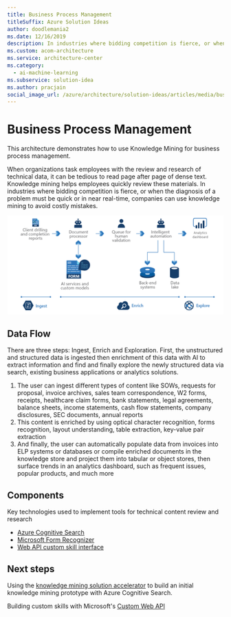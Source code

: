 ```yaml
---
title: Business Process Management
titleSuffix: Azure Solution Ideas
author: doodlemania2
ms.date: 12/16/2019
description: In industries where bidding competition is fierce, or when the diagnosis of a problem must be quick or in near real-time, companies can use knowledge mining to avoid costly mistakes
ms.custom: acom-architecture
ms.service: architecture-center
ms.category:
  - ai-machine-learning
ms.subservice: solution-idea
ms.author: pracjain
social_image_url: /azure/architecture/solution-ideas/articles/media/business-process-management.png
---
```


<!-- cSpell:ignore pracjain -->

# Business Process Management

This architecture demonstrates how to use Knowledge Mining for business process management.

When organizations task employees with the review and research of technical data, it can be tedious to read page after page of dense text. Knowledge mining helps employees quickly review these materials. In industries where bidding competition is fierce, or when the diagnosis of a problem must be quick or in near real-time, companies can use knowledge mining to avoid costly mistakes.

![Architecture Diagram](../media/business-process-management.png)

## Data Flow

There are three steps: Ingest, Enrich and Exploration. First, the unstructured and structured data is ingested then enrichment of this data with AI to extract information and find and finally explore the newly structured data via search, existing business applications or analytics solutions.

1. The user can ingest different types of content like SOWs, requests for proposal, invoice archives, sales team correspondence, W2 forms, receipts, healthcare claim forms, bank statements, legal agreements, balance sheets, income statements, cash flow statements, company disclosures, SEC documents, annual reports
2. This content is enriched by using optical character recognition, forms recognition, layout understanding, table extraction, key-value pair extraction
3. And finally, the user can automatically populate data from invoices into ELP systems or databases or compile enriched documents in the knowledge store and project them into tabular or object stores, then surface trends in an analytics dashboard, such as frequent issues, popular products, and much more

## Components

Key technologies used to implement tools for technical content review and research

- [Azure Cognitive Search](/azure/search/)
- [Microsoft Form Recognizer](https://azure.microsoft.com/services/cognitive-services/form-recognizer)
- [Web API custom skill interface](/azure/search/cognitive-search-custom-skill-interface)

## Next steps

Using the [knowledge mining solution accelerator](/samples/azure-samples/azure-search-knowledge-mining/azure-search-knowledge-mining/) to build an initial knowledge mining prototype with Azure Cognitive Search.

Building custom skills with Microsoft's [Custom Web API](/azure/search/cognitive-search-custom-skill-interface)